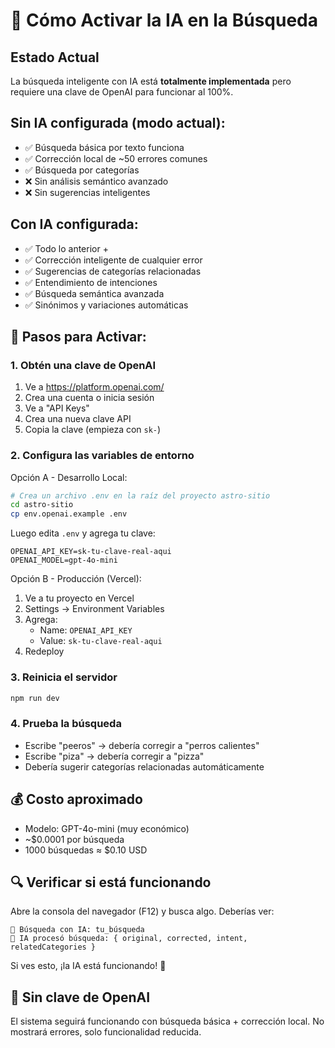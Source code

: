 # 🤖 Cómo Activar la IA en la Búsqueda

## Estado Actual
La búsqueda inteligente con IA está **totalmente implementada** pero requiere una clave de OpenAI para funcionar al 100%.

## Sin IA configurada (modo actual):
- ✅ Búsqueda básica por texto funciona
- ✅ Corrección local de ~50 errores comunes
- ✅ Búsqueda por categorías
- ❌ Sin análisis semántico avanzado
- ❌ Sin sugerencias inteligentes

## Con IA configurada:
- ✅ Todo lo anterior +
- ✅ Corrección inteligente de cualquier error
- ✅ Sugerencias de categorías relacionadas
- ✅ Entendimiento de intenciones
- ✅ Búsqueda semántica avanzada
- ✅ Sinónimos y variaciones automáticas

## 🔧 Pasos para Activar:

### 1. Obtén una clave de OpenAI
1. Ve a https://platform.openai.com/
2. Crea una cuenta o inicia sesión
3. Ve a "API Keys"
4. Crea una nueva clave API
5. Copia la clave (empieza con `sk-`)

### 2. Configura las variables de entorno

Opción A - Desarrollo Local:
```bash
# Crea un archivo .env en la raíz del proyecto astro-sitio
cd astro-sitio
cp env.openai.example .env
```

Luego edita `.env` y agrega tu clave:
```env
OPENAI_API_KEY=sk-tu-clave-real-aqui
OPENAI_MODEL=gpt-4o-mini
```

Opción B - Producción (Vercel):
1. Ve a tu proyecto en Vercel
2. Settings → Environment Variables
3. Agrega:
   - Name: `OPENAI_API_KEY`
   - Value: `sk-tu-clave-real-aqui`
4. Redeploy

### 3. Reinicia el servidor
```bash
npm run dev
```

### 4. Prueba la búsqueda
- Escribe "peeros" → debería corregir a "perros calientes"
- Escribe "piza" → debería corregir a "pizza"
- Debería sugerir categorías relacionadas automáticamente

## 💰 Costo aproximado
- Modelo: GPT-4o-mini (muy económico)
- ~$0.0001 por búsqueda
- 1000 búsquedas ≈ $0.10 USD

## 🔍 Verificar si está funcionando
Abre la consola del navegador (F12) y busca algo. Deberías ver:
```
🤖 Búsqueda con IA: tu_búsqueda
🤖 IA procesó búsqueda: { original, corrected, intent, relatedCategories }
```

Si ves esto, ¡la IA está funcionando! 🎉

## 🚨 Sin clave de OpenAI
El sistema seguirá funcionando con búsqueda básica + corrección local.
No mostrará errores, solo funcionalidad reducida.



